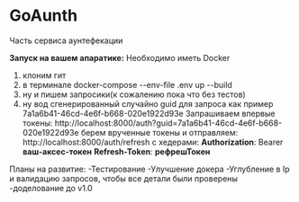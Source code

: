 # GoAunth
Часть сервиса аунтефекации

 **Запуск на вашем апаратике:**
Необходимо иметь Docker

1) клоним гит
2) в терминале 
  docker-compose --env-file .env up --build
3) ну и пишем запросики(к сожалению пока что без тестов)
4) ну вод сгенерированный случайно guid для запроса как пример
7a1a6b41-46cd-4e6f-b668-020e1922d93e
Запрашиваем впервые токены:  http://localhost:8000/auth?guid=7a1a6b41-46cd-4e6f-b668-020e1922d93e
берем врученные токены и отправляем: http://localhost:8000/auth/refresh
с хедерами:
  **Authorization**:  Bearer **ваш-аксес-токен**
  **Refresh-Token**:  **рефрешТокен**

Планы на развитие:
 -Тестирование
 -Улучшение докера
 -Углубление в Ip и валидацию запросов, чтобы все детали были проверены
 -доделование до v1.0
